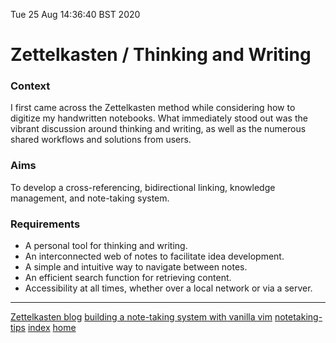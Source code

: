 Tue 25 Aug 14:36:40 BST 2020

# Zettelkasten / Thinking and Writing

### Context
I first came across the Zettelkasten method while considering how to digitize my handwritten notebooks. What immediately stood out was the vibrant discussion around thinking and writing, as well as the numerous shared workflows and solutions from users.

### Aims
To develop a cross-referencing, bidirectional linking, knowledge management, and note-taking system.

### Requirements

+ A personal tool for thinking and writing.
+ An interconnected web of notes to facilitate idea development.
+ A simple and intuitive way to navigate between notes.
+ An efficient search function for retrieving content.
+ Accessibility at all times, whether over a local network or via a server.
___
[Zettelkasten blog](https://zettelkasten.de/)
[building a note-taking system with vanilla vim](https://www.edwinwenink.xyz/posts/42-vim_notetaking/)
[notetaking-tips](./notetaking-tips.md)
[index](./index-file.md)
[home](./home.md)

